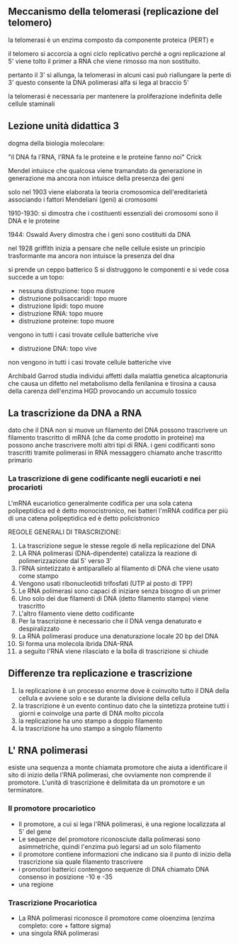 
## Meccanismo della telomerasi (replicazione del telomero)

la telomerasi è un enzima composto da componente proteica (PERT) e 

il telomero si accorcia a ogni ciclo replicativo perché a ogni replicazione al 5' viene tolto il primer a RNA che viene rimosso ma non sostituito. 

pertanto il 3' si allunga, la telomerasi in alcuni casi può riallungare la perte di 3' questo consente la DNA polimerasi alfa si lega al braccio 5' 

la telomerasi è necessaria per mantenere la proliferazione indefinita delle cellule staminali


## Lezione unità didattica 3

dogma della biologia molecolare:

"il DNA fa l'RNA, l'RNA fa le proteine e le proteine fanno noi"
Crick

Mendel intuisce che qualcosa viene tramandato da generazione in generazione ma ancora non intuisce della presenza dei geni

solo nel 1903 viene elaborata la teoria cromosomica dell'ereditarietà associando i fattori Mendeliani (geni) ai cromosomi

1910-1930: si dimostra che i costituenti essenziali dei cromosomi sono il DNA e le proteine

1944: Oswald Avery dimostra che i geni sono costituiti da DNA

nel 1928 griffith inizia a pensare che nelle cellule esiste un principio trasformante ma ancora non intuisce la presenza del dna


si prende un ceppo batterico S si distruggono le componenti e si vede cosa succede a un topo:

- nessuna distruzione: topo muore
- distruzione polisaccaridi: topo muore
- distruzione lipidi: topo muore
- distruzione RNA: topo muore
- distruzione proteine: topo muore

vengono in tutti i casi trovate cellule batteriche vive


- distruzione DNA: topo vive

non vengono in tutti i casi trovate cellule batteriche vive


Archibald Garrod studia individui affetti dalla malattia genetica alcaptonuria che causa un difetto nel metabolismo della fenilanina e tirosina a causa della carenza dell'enzima HGD provocando un accumulo tossico 


## La trascrizione da DNA a RNA

dato che il DNA non si muove un filamento del DNA possono trascrivere un filamento trascritto di mRNA (che da come prodotto in proteine) ma possono anche trascrivere molti altri tipi di RNA.
i geni codificanti sono trascritti tramite polimerasi in RNA messaggero chiamato anche trascritto primario

### La trascrizione di gene codificante negli eucarioti e nei procarioti

L'mRNA eucariotico generalmente codifica per una sola catena polipeptidica ed è detto monocistronico, nei batteri l'mRNA codifica per più di una catena polipeptidica ed è detto policistronico

REGOLE GENERALI DI TRASCRIZIONE:

1. La trascrizione segue le stesse regole di nella replicazione del DNA
2. LA RNA polimerasi (DNA-dipendente) catalizza la reazione di polimerizzazione dal 5' verso 3'
3. l'RNA sintetizzato è antiparallelo al filamento di DNA che viene usato come stampo
4. Vengono usati ribonucleotidi trifosfati (UTP al posto di TPP)
5. Le RNA polimerasi sono capaci di iniziare senza bisogno di un primer
6. Uno solo dei due filamenti di DNA (detto filamento stampo) viene trascritto
7. L'altro filamento viene detto codificante
8. Per la trascrizione è necessario che il DNA venga denaturato e despiralizzato
9. La RNA polimerasi produce una denaturazione locale 20 bp del DNA
10. Si forma una molecola ibrida DNA-RNA
11. a seguito l'RNA viene rilasciato e la bolla di trascrizione si chiude

## Differenze tra replicazione e trascrizione

1. la replicazione è un processo enorme dove è coinvolto tutto il DNA della cellula e avviene solo e se durante la divisione della cellula
2. la trascrizione è un evento continuo dato che la sintetizza proteine tutti i giorni e coinvolge una parte di DNA molto piccola
3. la replicazione ha uno stampo a doppio filamento
4. la trascrizione ha uno stampo a singolo filamento



## L' RNA polimerasi 

esiste una sequenza a monte chiamata promotore che aiuta a identificare il sito di inizio della l'RNA polimerasi, che ovviamente non comprende il promotore. L'unità di trascrizione è delimitata da un promotore e un terminatore. 

### Il promotore procariotico

- Il promotore, a cui si lega l'RNA polimerasi, è una regione localizzata al 5' del gene
- Le sequenze del promotore riconosciute dalla polimerasi sono asimmetriche, quindi l'enzima può legarsi ad un solo filamento
- il promotore contiene informazioni che indicano sia il punto di inizio della trascrizione sia quale filamento trascrivere
- i promotori batterici contengono sequenze di DNA chiamato DNA consenso in posizione -10 e -35
- una regione 

### Trascrizione Procariotica

- La RNA polimerasi riconosce il promotore come oloenzima (enzima completo: core + fattore sigma)
- una singola RNA polimerasi